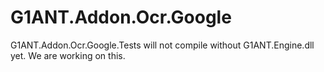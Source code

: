 # G1ANT.Addon.Ocr.Google

G1ANT.Addon.Ocr.Google.Tests will not compile without G1ANT.Engine.dll yet. We are working on this.

